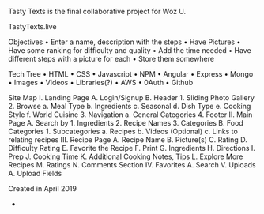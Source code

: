 Tasty Texts is the final collaborative project for Woz U.

TastyTexts.live

Objectives • Enter a name, description with the steps • Have Pictures • Have some ranking for difficulty and quality • Add the time needed • Have different steps with a picture for each • Store them somewhere

Tech Tree • HTML • CSS • Javascript • NPM • Angular • Express • Mongo • Images • Videos • Libraries(?) • AWS • 0Auth • Github

Site Map I. Landing Page A. Login/Signup B. Header 1. Sliding Photo Gallery 2. Browse a. Meal Type b. Ingredients c. Seasonal d. Dish Type e. Cooking Style f. World Cuisine 3. Navigation a. General Categories 4. Footer II. Main Page A. Search by 1. Ingredients 2. Recipe Names 3. Categories B. Food Categories 1. Subcategories a. Recipes b. Videos (Optional) c. Links to relating recipes III. Recipe Page A. Recipe Name B. Picture(s) C. Rating D. Difficulty Rating E. Favorite the Recipe F. Print G. Ingredients H. Directions I. Prep J. Cooking Time K. Additional Cooking Notes, Tips L. Explore More Recipes M. Ratings N. Comments Section IV. Favorites A. Search V. Uploads A. Upload Fields

Created in April 2019

*